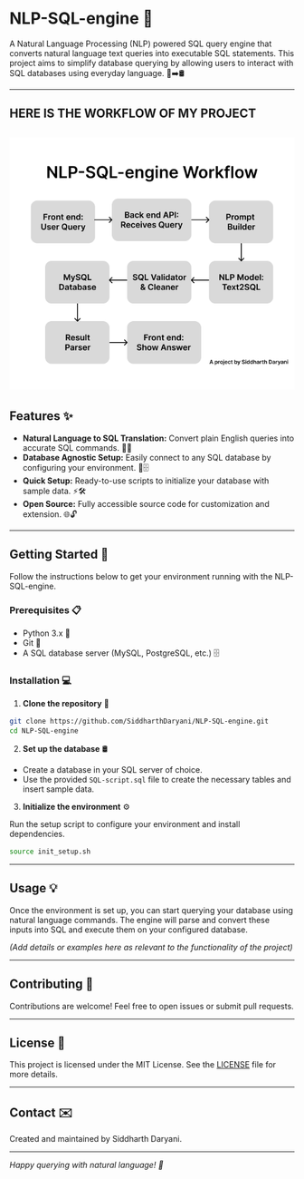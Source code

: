 # NLP-SQL-engine 🚀

A Natural Language Processing (NLP) powered SQL query engine that converts natural language text queries into executable SQL statements. This project aims to simplify database querying by allowing users to interact with SQL databases using everyday language. 💬➡️🛢️

---
## HERE IS THE WORKFLOW OF MY PROJECT
![Flow Chart of My Project](./Flow-Chart.png)
---


## Features ✨

- **Natural Language to SQL Translation:** Convert plain English queries into accurate SQL commands. 🔄📄
- **Database Agnostic Setup:** Easily connect to any SQL database by configuring your environment. 🔌🗄️
- **Quick Setup:** Ready-to-use scripts to initialize your database with sample data. ⚡🛠️
- **Open Source:** Fully accessible source code for customization and extension. 🌐🔓

---

## Getting Started 🏁

Follow the instructions below to get your environment running with the NLP-SQL-engine.

### Prerequisites 📋

- Python 3.x 🐍
- Git 🔧
- A SQL database server (MySQL, PostgreSQL, etc.) 🗄️

### Installation 💻

1. **Clone the repository** 📂
 ```bash
 git clone https://github.com/SiddharthDaryani/NLP-SQL-engine.git
 cd NLP-SQL-engine
```


2. **Set up the database** 🛢️

- Create a database in your SQL server of choice.
- Use the provided `SQL-script.sql` file to create the necessary tables and insert sample data.

3. **Initialize the environment** ⚙️

Run the setup script to configure your environment and install dependencies.

```bash
source init_setup.sh
```


---

## Usage 💡

Once the environment is set up, you can start querying your database using natural language commands. The engine will parse and convert these inputs into SQL and execute them on your configured database.

*(Add details or examples here as relevant to the functionality of the project)*

---

## Contributing 🤝

Contributions are welcome! Feel free to open issues or submit pull requests.

---

## License 📝

This project is licensed under the MIT License. See the [LICENSE](LICENSE) file for more details.

---

## Contact ✉️

Created and maintained by Siddharth Daryani.

---

*Happy querying with natural language! 🎉*




